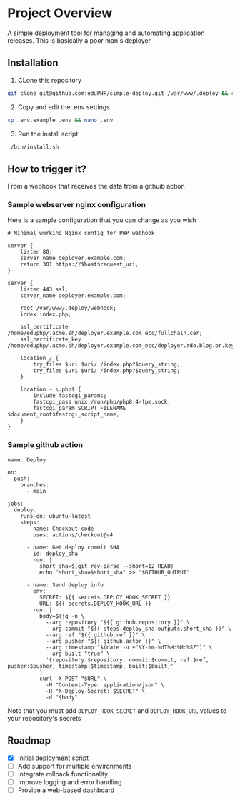 # Project Overview

A simple deployment tool for managing and automating application releases. This is basically a poor man's deployer

## Installation

1. CLone this repository
```bash
git clone git@github.com:eduPHP/simple-deploy.git /var/www/.deploy && cd /var/www/.deploy
```
2. Copy and edit the .env settings
```bash
cp .env.example .env && nano .env
```
3. Run the install script
```bash
./bin/install.sh
```

## How to trigger it?

From a webhook that receives the data from a githuib action

### Sample webserver nginx configuration

Here is a sample configuration that you can change as you wish

```
# Minimal working Nginx config for PHP webhook

server {
    listen 80;
    server_name deployer.example.com;
    return 301 https://$host$request_uri;
}

server {
    listen 443 ssl;
    server_name deployer.example.com;

    root /var/www/.deploy/webhook;
    index index.php;

    ssl_certificate /home/eduphp/.acme.sh/deployer.example.com_ecc/fullchain.cer;
    ssl_certificate_key /home/eduphp/.acme.sh/deployer.example.com_ecc/deployer.rdo.blog.br.key;

    location / {
        try_files $uri $uri/ /index.php?$query_string;
        try_files $uri $uri/ /index.php?$query_string;
    }

    location ~ \.php$ {
        include fastcgi_params;
        fastcgi_pass unix:/run/php/php8.4-fpm.sock;
        fastcgi_param SCRIPT_FILENAME $document_root$fastcgi_script_name;
    }
}
```

### Sample github action
```
name: Deploy

on:
  push:
    branches:
      - main

jobs:
  deploy:
    runs-on: ubuntu-latest
    steps:
      - name: Checkout code
        uses: actions/checkout@v4

      - name: Get deploy commit SHA
        id: deploy_sha
        run: |
          short_sha=$(git rev-parse --short=12 HEAD)
          echo "short_sha=$short_sha" >> "$GITHUB_OUTPUT"

      - name: Send deploy info
        env:
          SECRET: ${{ secrets.DEPLOY_HOOK_SECRET }}
          URL: ${{ secrets.DEPLOY_HOOK_URL }}
        run: |
          body=$(jq -n \
            --arg repository "${{ github.repository }}" \
            --arg commit "${{ steps.deploy_sha.outputs.short_sha }}" \
            --arg ref "${{ github.ref }}" \
            --arg pusher "${{ github.actor }}" \
            --arg timestamp "$(date -u +"%Y-%m-%dT%H:%M:%SZ")" \
            --arg built "true" \
            '{repository:$repository, commit:$commit, ref:$ref, pusher:$pusher, timestamp:$timestamp, built:$built}'
          )
          curl -X POST "$URL" \
            -H "Content-Type: application/json" \
            -H "X-Deploy-Secret: $SECRET" \
            -d "$body"
```

Note that you must add `DEPLOY_HOOK_SECRET` and `DEPLOY_HOOK_URL` values to your repository's secrets


## Roadmap

- [x] Initial deployment script
- [ ] Add support for multiple environments
- [ ] Integrate rollback functionality
- [ ] Improve logging and error handling
- [ ] Provide a web-based dashboard